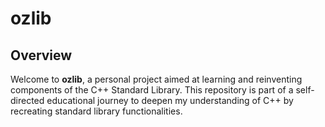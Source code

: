 # ozlib

## Overview

Welcome to **ozlib**, a personal project aimed at learning and reinventing components of the C++ Standard Library. This repository is part of a self-directed educational journey to deepen my understanding of C++ by recreating standard library functionalities.